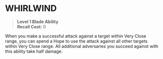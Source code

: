 # WHIRLWIND

> **Level 1 Blade Ability**  
> **Recall Cost:** 0

When you make a successful attack against a target within Very Close range, you can spend a Hope to use the attack against all other targets within Very Close range. All additional adversaries you succeed against with this ability take half damage.